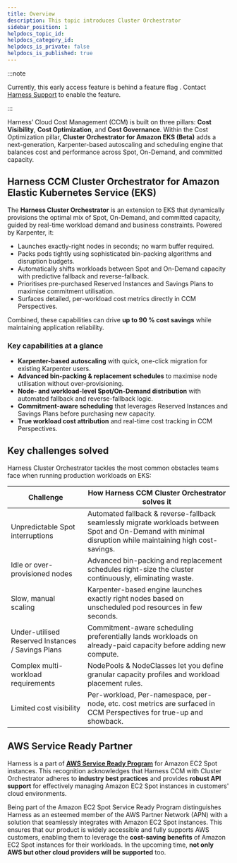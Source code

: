```yaml
---
title: Overview
description: This topic introduces Cluster Orchestrator
sidebar_position: 1
helpdocs_topic_id: 
helpdocs_category_id: 
helpdocs_is_private: false
helpdocs_is_published: true
---
```


:::note

Currently, this early access feature is behind a feature flag . Contact [Harness Support](mailto:support@harness.io) to enable the feature.

:::

Harness’ Cloud Cost Management (CCM) is built on three pillars: **Cost Visibility**, **Cost Optimization**, and **Cost Governance**.
Within the Cost Optimization pillar, **Cluster Orchestrator for Amazon EKS (Beta)** adds a next-generation, Karpenter-based autoscaling and scheduling engine that balances cost and performance across Spot, On-Demand, and committed capacity.

## Harness CCM Cluster Orchestrator for Amazon Elastic Kubernetes Service (EKS)

The **Harness Cluster Orchestrator** is an extension to EKS that dynamically provisions the optimal mix of Spot, On-Demand, and committed capacity, guided by real-time workload demand and business constraints. Powered by Karpenter, it:

* Launches exactly-right nodes in seconds; no warm buffer required.
* Packs pods tightly using sophisticated bin-packing algorithms and disruption budgets.
* Automatically shifts workloads between Spot and On-Demand capacity with predictive fallback and reverse-fallback.
* Prioritises pre-purchased Reserved Instances and Savings Plans to maximise commitment utilisation.
* Surfaces detailed, per-workload cost metrics directly in CCM Perspectives.

Combined, these capabilities can drive **up to 90 % cost savings** while maintaining application reliability.

### Key capabilities at a glance

- **Karpenter-based autoscaling** with quick, one-click migration for existing Karpenter users.
- **Advanced bin-packing & replacement schedules** to maximise node utilisation without over-provisioning.
- **Node- and workload-level Spot/On-Demand distribution** with automated fallback and reverse-fallback logic.
- **Commitment-aware scheduling** that leverages Reserved Instances and Savings Plans before purchasing new capacity.
- **True workload cost attribution** and real-time cost tracking in CCM Perspectives.

## Key challenges solved

Harness Cluster Orchestrator tackles the most common obstacles teams face when running production workloads on EKS:

| Challenge | How Harness CCM Cluster Orchestrator solves it |
|-----------|------------------------------------|
| Unpredictable Spot interruptions | Automated fallback & reverse-fallback seamlessly migrate workloads between Spot and On-Demand with minimal disruption while maintaining high cost-savings. |
| Idle or over-provisioned nodes | Advanced bin-packing and replacement schedules right-size the cluster continuously, eliminating waste. |
| Slow, manual scaling | Karpenter-based engine launches exactly right nodes based on unscheduled pod resources in few seconds. |
| Under-utilised Reserved Instances / Savings Plans | Commitment-aware scheduling preferentially lands workloads on already-paid capacity before adding new compute. |
| Complex multi-workload requirements | NodePools & NodeClasses let you define granular capacity profiles and workload placement rules. |
| Limited cost visibility | Per-workload, Per-namespace, per-node, etc. cost metrics are surfaced in CCM Perspectives for true-up and showback. |


## AWS Service Ready Partner

Harness is a part of [**AWS Service Ready Program**](https://aws.amazon.com/blogs/apn/optimize-cost-and-performance-with-amazon-ec2-spot-ready-partners/) for Amazon EC2 Spot instances. This recognition acknowledges that Harness CCM with Cluster Orchestrator adheres to **industry best practices** and provides **robust API support** for effectively managing Amazon EC2 Spot instances in customers' cloud environments.

Being part of the Amazon EC2 Spot Service Ready Program distinguishes Harness as an esteemed member of the AWS Partner Network (APN) with a solution that seamlessly integrates with Amazon EC2 Spot instances. This ensures that our product is widely accessible and fully supports AWS customers, enabling them to leverage the **cost-saving benefits** of Amazon EC2 Spot instances for their workloads. In the upcoming time, **not only AWS but other cloud providers will be supported** too. 
